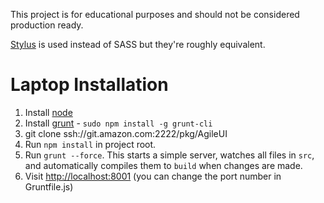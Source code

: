This project is for educational purposes and should not be considered production ready.

[Stylus][1] is used instead of SASS but they're roughly equivalent.

Laptop Installation
========================
1. Install [node](http://nodejs.org)
2. Install [grunt](http://gruntjs.com/) - `sudo npm install -g grunt-cli`
3. git clone ssh://git.amazon.com:2222/pkg/AgileUI
4. Run `npm install` in project root.
5. Run `grunt --force`. This starts a simple server, watches all files in `src`, and automatically compiles them to `build` when changes are made.
6. Visit <http://localhost:8001> (you can change the port number in Gruntfile.js)



[1]:http://learnboost.github.io/stylus/